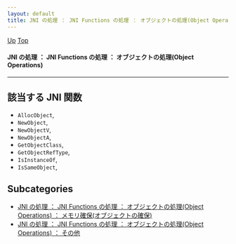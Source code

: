 ```yaml
---
layout: default
title: JNI の処理 ： JNI Functions の処理 ： オブジェクトの処理(Object Operations)
---
```

[Up](no7882H_v.html) [Top](../index.html)

#### JNI の処理 ： JNI Functions の処理 ： オブジェクトの処理(Object Operations)

--- 
## 該当する JNI 関数
* `AllocObject`,
* `NewObject`,
* `NewObjectV`,
* `NewObjectA`,
* `GetObjectClass`,
* `GetObjectRefType`,
* `IsInstanceOf`,
* `IsSameObject`,



## Subcategories
* [JNI の処理 ： JNI Functions の処理 ： オブジェクトの処理(Object Operations) ： メモリ確保(オブジェクトの確保)  ](no2935TLm.html)
* [JNI の処理 ： JNI Functions の処理 ： オブジェクトの処理(Object Operations) ： その他](no_BID-xYP.html)



